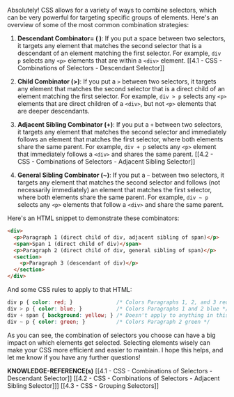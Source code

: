 Absolutely! CSS allows for a variety of ways to combine selectors, which can be very powerful for targeting specific groups of elements. Here's an overview of some of the most common combination strategies:

1. **Descendant Combinator= ( )**: If you put a space between two selectors, it targets any element that matches the second selector that is a descendant of an element matching the first selector. For example, `div p` selects any `<p>` elements that are within a `<div>` element. [[4.1 - CSS - Combinations of Selectors - Descendant Selector]]

2. **Child Combinator (>)**: If you put a `>` between two selectors, it targets any element that matches the second selector that is a direct child of an element matching the first selector. For example, `div > p` selects any `<p>` elements that are direct children of a `<div>`, but not `<p>` elements that are deeper descendants.

3. **Adjacent Sibling Combinator (+)**: If you put a `+` between two selectors, it targets any element that matches the second selector and immediately follows an element that matches the first selector, where both elements share the same parent. For example, `div + p` selects any `<p>` element that immediately follows a `<div>` and shares the same parent. [[4.2 - CSS - Combinations of Selectors - Adjacent Sibling Selector]]

4. **General Sibling Combinator (~)**: If you put a `~` between two selectors, it targets any element that matches the second selector and follows (not necessarily immediately) an element that matches the first selector, where both elements share the same parent. For example, `div ~ p` selects any `<p>` elements that follow a `<div>` and share the same parent.

Here's an HTML snippet to demonstrate these combinators:

```html
<div>
  <p>Paragraph 1 (direct child of div, adjacent sibling of span)</p>
  <span>Span 1 (direct child of div)</span>
  <p>Paragraph 2 (direct child of div, general sibling of span)</p>
  <section>
    <p>Paragraph 3 (descendant of div)</p>
  </section>
</div>
```

And some CSS rules to apply to that HTML:

```css
div p { color: red; }              /* Colors Paragraphs 1, 2, and 3 red */
div > p { color: blue; }           /* Colors Paragraphs 1 and 2 blue */
div + span { background: yellow; } /* Doesn't apply to anything in this case */
div ~ p { color: green; }          /* Colors Paragraph 2 green */
```

As you can see, the combination of selectors you choose can have a big impact on which elements get selected. Selecting elements wisely can make your CSS more efficient and easier to maintain. I hope this helps, and let me know if you have any further questions!

**KNOWLEDGE-REFERENCE(s)**
[[4.1 - CSS - Combinations of Selectors - Descendant Selector]]
[[4.2 - CSS - Combinations of Selectors - Adjacent Sibling Selector]]]
[[4.3 - CSS - Grouping Selectors]]
